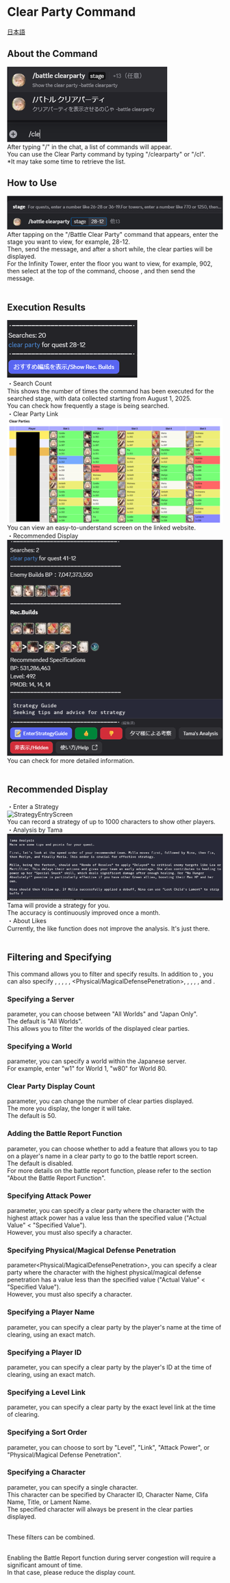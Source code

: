 # Clear Party Command
[日本語](HelpClearPartyJP.md)<br>
## About the Command 
![UseScreen](HelpClearPartyCommandEN.png) <br>
After typing "/" in the chat, a list of commands will appear. <br>
You can use the Clear Party command by typing "/clearparty" or "/cl". <br>
*It may take some time to retrieve the list. <br>
## How to Use 
![ExecutionScreen](HelpClearPartyExecutionEN.png) <br>
After tapping on the "/Battle Clear Party" command that appears, enter the stage you want to view, for example, 28-12. <br>
Then, send the message, and after a short while, the clear parties will be displayed. <br>
For the Infinity Tower, enter the floor you want to view, for example, 902, then select <TowerType> at the top of the command, choose <InfinityTower>, and then send the message. <br><br>

## Execution Results 
![ExecutionResultScreen](HelpClearPartyExecutionResultEN.png) <br>
・Search Count<br>
This shows the number of times the command has been executed for the searched stage, with data collected starting from August 1, 2025. <br>
You can check how frequently a stage is being searched. <br>
・Clear Party Link<br>
![ShowRecBuilds](HelpClearPartyDisplayEN.png) <br>
You can view an easy-to-understand screen on the linked website. <br>
・Recommended Display<br>
![RecBuilds](HelpClearPartyExecutionResultSRBEN.png) <br>
You can check for more detailed information. <br><br>

## Recommended Display 
・Enter a Strategy<br>
![StrategyEntryScreen](HelpClearPartyExecutionResultSRBSaveEN.png) <br>
You can record a strategy of up to 1000 characters to show other players. <br>
・Analysis by Tama<br>
![AnalysisScreen](HelpClearPartyExecutionResultSRBTamaEN.png) <br>
Tama will provide a strategy for you. <br>
The accuracy is continuously improved once a month. <br>
・About Likes<br>
Currently, the like function does not improve the analysis. It's just there. <br><br>

## Filtering and Specifying 
This command allows you to filter and specify results. In addition to <TowerType>, you can also specify <Server>, <World>, <PartyDisplayCount>, <BattleReportFunction>, <AttackPower>, <Physical/MagicalDefensePenetration>, <PlayerName>, <PlayerID>, <LevelLink>, <SortOrder>, and <Character>. <br>
### Specifying a Server 
parameter<Server>, you can choose between "All Worlds" and "Japan Only". <br>
The default is "All Worlds". <br>
This allows you to filter the worlds of the displayed clear parties. <br>

### Specifying a World 
parameter<World>, you can specify a world within the Japanese server.<br>
For example, enter "w1" for World 1, "w80" for World 80. <br>

### Clear Party Display Count 
parameter<PartyDisplayCount>, you can change the number of clear parties displayed. <br>
The more you display, the longer it will take. <br>
The default is 50. <br>

### Adding the Battle Report Function 
parameter<BattleReportFunction>, you can choose whether to add a feature that allows you to tap on a player's name in a clear party to go to the battle report screen. <br>
The default is disabled. <br>
For more details on the battle report function, please refer to the section "About the Battle Report Function". <br>

### Specifying Attack Power 
parameter<AttackPower>, you can specify a clear party where the character with the highest attack power has a value less than the specified value ("Actual Value" < "Specified Value"). <br>
However, you must also specify a character. <br>

### Specifying Physical/Magical Defense Penetration 
parameter<Physical/MagicalDefensePenetration>, you can specify a clear party where the character with the highest physical/magical defense penetration has a value less than the specified value ("Actual Value" < "Specified Value"). <br>
However, you must also specify a character. <br>

### Specifying a Player Name 
parameter<PlayerName>, you can specify a clear party by the player's name at the time of clearing, using an exact match. <br>

### Specifying a Player ID 
parameter<PlayerID>, you can specify a clear party by the player's ID at the time of clearing, using an exact match. <br>

### Specifying a Level Link 
parameter<LevelLink>, you can specify a clear party by the exact level link at the time of clearing. <br>

### Specifying a Sort Order 
parameter<SortOrder>, you can choose to sort by "Level", "Link", "Attack Power", or "Physical/Magical Defense Penetration". <br>

### Specifying a Character 
parameter<Character>, you can specify a single character. <br>
This character can be specified by Character ID, Character Name, Clifa Name, Title, or Lament Name. <br>
The specified character will always be present in the clear parties displayed. <br><br>

These filters can be combined. <br><br>

Enabling the Battle Report function during server congestion will require a significant amount of time. <br>
In that case, please reduce the display count. <br><br>